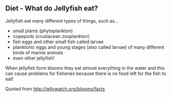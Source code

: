 ## Diet - What do Jellyfish eat?
Jellyfish eat many different types of things, such as...
* small plants (phytoplankton)
* copepods (crustacean zooplankton)
* fish eggs and other small fish called larvae
* planktonic eggs and young stages (also called larvae) of many different kinds of marine animals
* even other jellyfish! 

When jellyfish form blooms they eat almost everything in the water and this can cause problems for fisheries because there is no food left for the fish to eat!

Quoted from http://jellywatch.org/blooms/facts
